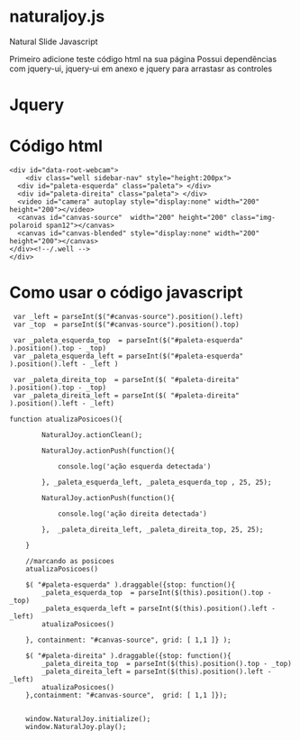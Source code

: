 naturaljoy.js
===============

Natural Slide Javascript

Primeiro adicione teste código html na sua página
Possui dependências com jquery-ui, jquery-ui em anexo e jquery para arrastasr as controles

Jquery
==============

<script src="http://code.jquery.com/jquery-1.9.1.js"></script>




Código html
==============
	<div id="data-root-webcam">
		<div class="well sidebar-nav" style="height:200px">          
	  <div id="paleta-esquerda" class="paleta"> </div>
	  <div id="paleta-direita" class="paleta"> </div>
	  <video id="camera" autoplay style="display:none" width="200" height="200"></video>
	  <canvas id="canvas-source"  width="200" height="200" class="img-polaroid span12"></canvas>
	  <canvas id="canvas-blended" style="display:none" width="200" height="200"></canvas>          
	</div><!--/.well --> 
	</div>

Como usar o código javascript
===============



   
     var _left = parseInt($("#canvas-source").position().left)
     var _top  = parseInt($("#canvas-source").position().top)

     var _paleta_esquerda_top  = parseInt($("#paleta-esquerda" ).position().top - _top)
     var _paleta_esquerda_left = parseInt($("#paleta-esquerda" ).position().left - _left )

     var _paleta_direita_top  = parseInt($( "#paleta-direita" ).position().top - _top)
     var _paleta_direita_left = parseInt($( "#paleta-direita" ).position().left - _left)

    function atualizaPosicoes(){
  		
			NaturalJoy.actionClean();
			
			NaturalJoy.actionPush(function(){

				console.log('ação esquerda detectada')							

			}, _paleta_esquerda_left, _paleta_esquerda_top , 25, 25);

			NaturalJoy.actionPush(function(){ 			

				console.log('ação direita detectada')			

			},  _paleta_direita_left, _paleta_direita_top, 25, 25);

		}

		//marcando as posicoes
		atualizaPosicoes()

		$( "#paleta-esquerda" ).draggable({stop: function(){
			_paleta_esquerda_top  = parseInt($(this).position().top - _top)
			_paleta_esquerda_left = parseInt($(this).position().left - _left)
			atualizaPosicoes()

		}, containment: "#canvas-source", grid: [ 1,1 ]} );

		$( "#paleta-direita" ).draggable({stop: function(){
			_paleta_direita_top  = parseInt($(this).position().top - _top)
			_paleta_direita_left = parseInt($(this).position().left - _left)
			atualizaPosicoes()
		},containment: "#canvas-source",  grid: [ 1,1 ]});


		window.NaturalJoy.initialize();
		window.NaturalJoy.play();		
